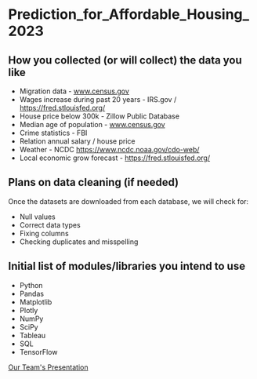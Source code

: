 # Prediction_for_Affordable_Housing_2023

## How you collected (or will collect) the data you like

- Migration data - www.census.gov
- Wages increase during past 20 years - IRS.gov / https://fred.stlouisfed.org/
- House price below 300k - Zillow Public Database
- Median age of population - www.census.gov
- Crime statistics - FBI
- Relation annual salary / house price 
- Weather - NCDC https://www.ncdc.noaa.gov/cdo-web/
- Local economic grow forecast - https://fred.stlouisfed.org/

## Plans on data cleaning (if needed)

Once the datasets are downloaded from each database, we will check for:
- Null values
- Correct data types
- Fixing columns
- Checking duplicates and misspelling

## Initial list of modules/libraries you intend to use

-	Python
-	Pandas
-	Matplotlib
-	Plotly
-	NumPy
-	SciPy
-	Tableau
-	SQL
-	TensorFlow

[Our Team's Presentation](https://docs.google.com/presentation/d/1FOcmRm3brOt_dvdRZGTh9coPupXMhPIcu5Hu8wLfr5M/edit?usp=sharing)
